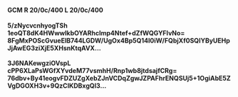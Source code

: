 #### GCM R 20/0c/400 L 20/0c/400
**5/zNycvcnhyogTSh**<br/>**1eoQT8dK4HWwwlkbOYARhclmp4Ntef+dZfWQGYFIvNo=**<br/>**8FgMxPOScGvueEIB744LGDW/UgOx4Bp5Q14l0iW/FQbjXf0SQIYByUEHpJjAwEG3ziXjE5XHsnKtqAVX...**<br/><br/>
**3J6NAKewgziOVspL**<br/>**cPP6XLaPsWGfXYvdeM77vsmhH/Rnp1wb8jtdsajfCRg=**<br/>**76dbv+By41eogvFDZUZgXebZJnVCDqZgwJZPAFhrENQSUj5+1OgiAbE5ZVgDGOXH3v+9QzClKDBxgQl3...**